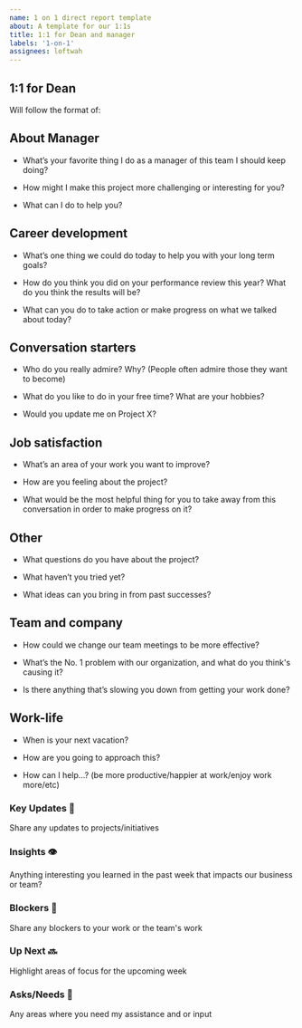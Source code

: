 ```yaml
---
name: 1 on 1 direct report template
about: A template for our 1:1s
title: 1:1 for Dean and manager
labels: '1-on-1'
assignees: loftwah
---
```


## 1:1 for Dean

Will follow the format of:

<!-- start of questions -->
## About Manager

- What’s your favorite thing I do as a manager of this team I should keep doing?

- How might I make this project more challenging or interesting for you?

- What can I do to help you?

## Career development

- What’s one thing we could do today to help you with your long term goals?

- How do you think you did on your performance review this year? What do you think the results will be?

- What can you do to take action or make progress on what we talked about today?

## Conversation starters

- Who do you really admire? Why? (People often admire those they want to become)

- What do you like to do in your free time? What are your hobbies?

- Would you update me on Project X?

## Job satisfaction

- What’s an area of your work you want to improve?

- How are you feeling about the project?

- What would be the most helpful thing for you to take away from this conversation in order to make progress on it?

## Other

- What questions do you have about the project?

- What haven’t you tried yet?

- What ideas can you bring in from past successes?

## Team and company

- How could we change our team meetings to be more effective?

- What’s the No. 1 problem with our organization, and what do you think's causing it?

- Is there anything that’s slowing you down from getting your work done?

## Work-life

- When is your next vacation?

- How are you going to approach this?

- How can I help…? (be more productive/happier at work/enjoy work more/etc)

<!-- end of questions -->
### Key Updates 🔑

Share any updates to projects/initiatives

### Insights 👁

Anything interesting you learned in the past week that impacts our business or team?

### Blockers 🛑

Share any blockers to your work or the team's work

### Up Next 🔜

Highlight areas of focus for the upcoming week

### Asks/Needs 💬

Any areas where you need my assistance and or input
